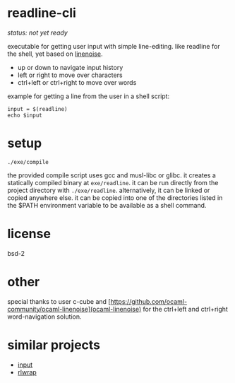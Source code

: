 # readline-cli
*status: not yet ready*

executable for getting user input with simple line-editing.
like readline for the shell, yet based on [linenoise](https://github.com/antirez/linenoise).

* up or down to navigate input history
* left or right to move over characters
* ctrl+left or ctrl+right to move over words

example for getting a line from the user in a shell script:
~~~
input = $(readline)
echo $input
~~~

# setup
~~~
./exe/compile
~~~

the provided compile script uses gcc and musl-libc or glibc. it creates a statically compiled binary at ``exe/readline``.
it can be run directly from the project directory with ``./exe/readline``. alternatively, it can be linked or copied anywhere else. it can be copied into one of the directories listed in the $PATH environment variable to be available as a shell command.

# license
bsd-2

# other
special thanks to user c-cube and [https://github.com/ocaml-community/ocaml-linenoise](ocaml-linenoise) for the ctrl+left and ctrl+right word-navigation solution.

# similar projects
* [input](https://github.com/nmeum/input)
* [rlwrap](https://github.com/hanslub42/rlwrap)